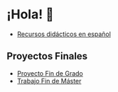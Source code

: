 # ¡Hola! 👋

- [Recursos didácticos en español](https://github.com/Ibaii99/Recursos-Didacticos)

## Proyectos Finales

- [Proyecto Fin de Grado](https://github.com/Ibaii99/PFG_MEMORIA)
- [Trabajo Fin de Máster](https://oa.upm.es/72004/1/TFM_IBAI_GUILLEN_PACHO.pdf)



<!--
- [Spanish didactic resources](https://github.com/Ibaii99/Recursos-Didacticos)
- [X](https://github.com/Ibaii99/PFG_MEMORIA)
- [Master's Final Project](https://oa.upm.es/72004/1/TFM_IBAI_GUILLEN_PACHO.pdf)


**Ibaii99/Ibaii99** is a ✨ _special_ ✨ repository because its `README.md` (this file) appears on your GitHub profile.

Here are some ideas to get you started:

- 🔭 I’m currently working on ...
- 🌱 I’m currently learning ...
- 👯 I’m looking to collaborate on ...
- 🤔 I’m looking for help with ...
- 💬 Ask me about ...
- 📫 How to reach me: ...
- 😄 Pronouns: ...
- ⚡ Fun fact: ...
-->
